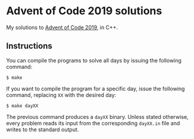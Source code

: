 # Advent of Code 2019 solutions

My solutions to [Advent of Code 2019][adventofcode2019], in C++.

## Instructions

You can compile the programs to solve all days by issuing the following command:

    $ make

If you want to compile the program for a specific day, issue the following
command, replacing `XX` with the desired day:

    $ make dayXX

The previous command produces a `dayXX` binary. Unless stated otherwise, every
problem reads its input from the corresponding `dayXX.in` file and writes to the
standard output.

[adventofcode2019]: https://adventofcode.com/2019
